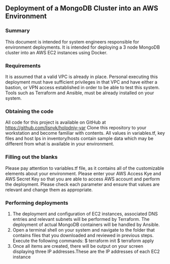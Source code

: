 ## Deployment of a MongoDB Cluster into an AWS Environment

### Summary
This document is intended for system engineers responsible for environment deployments. It is intended for deploying a 3 node MongoDB cluster into an AWS EC2 instances using Docker.

### Requirements
It is assumed that a valid VPC is already in place. Personal executing this deployment must have sufficient privileges in that VPC and have either a bastion, or VPN access established in order to be able to test this system. Tools such as Terraform and Ansible, must be already installed on your system.

### Obtaining the code
All code for this project is available on GitHub at https://github.com/lisnyk/holodniy-yar
Clone this repository to your workstation and become familiar with contents. All values in variables.tf, key files and host Ips in inventory/hosts contain sample data which may be different from what is available in your environment.

### Filling out the blanks
Please pay attention to variables.tf file, as it contains all of the customizable elements about your environment. Please enter your AWS Access Kye and AWS Secret Key so that you are able to access AWS account and perform the deployment. Please check each parameter and ensure that values are relevant and change them as appropriate.

### Performing deployments
1. The deployment and configuration of EC2 instances, associated DNS entries and relevant subnets will be performed by Terraform. The deployment of actual MongoDB containers will be handled by Ansible.
2. Open a terminal shell on your system and navigate to the folder that contains files that you downloaded and reviewed in previous steps. Execute the following commands:
	$ terraform init
	$ terraform apply
3. Once all items are created, there will be output on your screen displaying three IP addresses.These are the IP addresses of each EC2 instance
